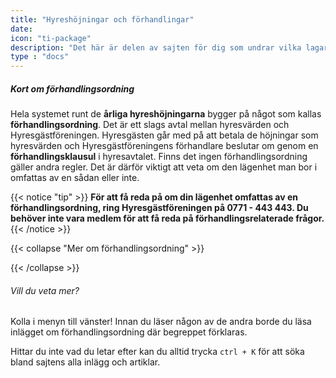```yaml
---
title: "Hyreshöjningar och förhandlingar"
date:
icon: "ti-package"
description: "Det här är delen av sajten för dig som undrar vilka lagar och regler som gäller när din hyra höjs."
type : "docs"
---
```

##### Kort om förhandlingsordning
Hela systemet runt de **årliga hyreshöjningarna** bygger på något som kallas **förhandlingsordning**. Det är ett slags avtal mellan hyresvärden och Hyresgästföreningen. Hyresgästen går med på att betala de höjningar som hyresvärden och Hyresgästföreningens förhandlare beslutar om genom en **förhandlingsklausul** i hyresavtalet. Finns det ingen förhandlingsordning gäller andra regler. Det är därför viktigt att veta om den lägenhet man bor i omfattas av en sådan eller inte.

{{< notice "tip" >}}
**För att få reda på om din lägenhet omfattas av en förhandlingsordning, ring Hyresgästföreningen på 0771 - 443 443. Du behöver inte vara medlem för att få reda på förhandlingsrelaterade frågor.**
{{< /notice >}}

{{< collapse "Mer om förhandlingsordning" >}}



{{< /collapse >}}


###### Vill du veta mer?
Kolla i menyn till vänster! Innan du läser någon av de andra borde du läsa inlägget om förhandlingsordning där begreppet förklaras.

Hittar du inte vad du letar efter kan du alltid trycka `ctrl + K` för att söka bland sajtens alla inlägg och artiklar.
